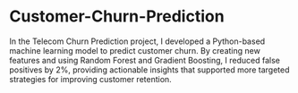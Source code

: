 # Customer-Churn-Prediction
In the Telecom Churn Prediction project, I developed a Python-based machine learning model to predict customer churn. By creating new features and using Random Forest and Gradient Boosting, I reduced false positives by 2%, providing actionable insights that supported more targeted strategies for improving customer retention.
